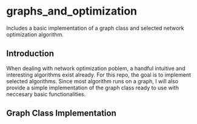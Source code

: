 # graphs_and_optimization
Includes a basic implementation of a graph class and selected network optimization algorithm.

## Introduction
When dealing with network optimization poblem, a handful intuitive and interesting algorithms exist already. For this repo, the goal is to implement selected algorithms. Since most algorithm runs on a graph, I will also provide a simple implementation of the graph class ready to use with neccesary basic functionalities.

## Graph Class Implementation



